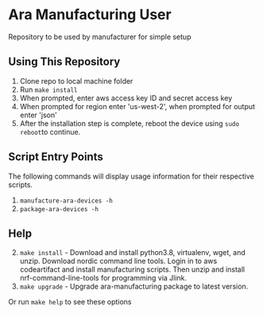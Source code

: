 # Ara Manufacturing User
Repository to be used by manufacturer for simple setup

## Using This Repository
1. Clone repo to local machine folder
2. Run `make install`
3. When prompted, enter aws access key ID and secret access key
4. When prompted for region enter 'us-west-2', when prompted for output enter 'json'
5. After the installation step is complete, reboot the device using `sudo reboot`to continue.

## Script Entry Points
The following commands will display usage information for their respective scripts.
1. `manufacture-ara-devices -h`
2. `package-ara-devices -h`

## Help
2. `make install` - Download and install python3.8, virtualenv, wget, and unzip. Download nordic command line tools. Login in to aws codeartifact and install manufacturing scripts. Then unzip and install nrf-command-line-tools for programming via Jlink.
3. `make upgrade` - Upgrade ara-manufacturing package to latest version.

Or run `make help` to see these options